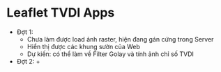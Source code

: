 # Leaflet TVDI Apps
+ Đợt 1:
    + Chưa làm được load ảnh raster, hiện đang gán cứng trong Server
    + Hiển thị được các khung sườn của Web
    + Dự kiến: có thể làm về Filter Golay và tính ảnh chỉ số TVDI
+ Đợt 2:
    + 
